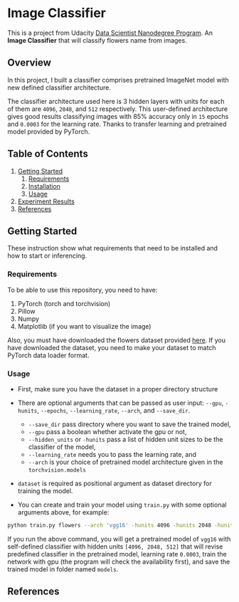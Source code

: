 # Image Classifier

This is a project from Udacity [Data Scientist Nanodegree Program](https://www.udacity.com/course/data-scientist-nanodegree--nd025). An __Image Classifier__ that will classify flowers name from images.

## Overview

In this project, I built a classifier comprises pretrained ImageNet model with new defined classifier architecture.

The classifier architecture used here is 3 hidden layers with units for each of them are `4096`, `2048`, and `512` respectively. This user-defined architecture gives good results classifying images with 85% accuracy only in `15` epochs and `0.0003` for the learning rate. Thanks to transfer learning and pretrained model provided by PyTorch.

## Table of Contents

1. [Getting Started](https://github.com/syahrulhamdani/image_classifier#getting-started)
    1. [Requirements](https://github.com/syahrulhamdani/image_classifier#requirements)
    2. [Installation](https://github.com/syahrulhamdani/image_classifier#installation)
    3. [Usage](https://github.com/syahrulhamdani/image_classifier#usage)
2. [Experiment Results](https://github.com/syahrulhamdani/image_classifier#getting-startedexperiment-results)
3. [References](https://github.com/syahrulhamdani/image_classifier#getting-startedreferences)

## Getting Started

These instruction show what requirements that need to be installed and how to start or inferencing.

### Requirements

To be able to use this repository, you need to have:

1. PyTorch (torch and torchvision)
2. Pillow
3. Numpy
4. Matplotlib (if you want to visualize the image)

Also, you must have downloaded the flowers dataset provided [here](http://www.robots.ox.ac.uk/~vgg/data/flowers/102/index.html). If you have downloaded the dataset, you need to make your dataset to match PyTorch data loader format.

### Usage

- First, make sure you have the dataset in a proper directory structure
- There are optional arguments that can be passed as user input: `--gpu`,
  `-hunits`, `--epochs`, `--learning_rate`, `--arch`, and `--save_dir`.

    - `--save_dir` pass directory where you want to save the trained model,
    - `--gpu` pass a boolean whether activate the gpu or not,
    - `--hidden_units` or `-hunits` pass a list of hidden unit sizes to be the classifier of the model,
    - `--learning_rate` needs you to pass the learning rate, and
    - `--arch` is your choice of pretrained model architecture given in the `torchvision.models`

- `dataset` is required as positional argument as dataset directory for training the model.
- You can create and train your model using `train.py` with some optional arguments above, for example:

```bash
python train.py flowers --arch 'vgg16' -hunits 4096 -hunits 2048 -hunits 512 --learning_rate 0.0003 -saved models --gpu
```

If you run the above command, you will get a pretrained model of `vgg16` with self-defined classifier with hidden units `[4096, 2048, 512]` that will revise predefined classifier in the pretrained model, learning rate `0.0003`, train the network with gpu (the program will check the availability first), and save the trained model in folder named `models`.

## References
